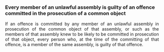 ### Every member of an unlawful assembly is guilty of an offence committed in the prosecution of a common object
<div style="text-align: justify">

If an offence is committed by any member of an unlawful assembly in prosecution of the common object of that assembly, or such as the members of that assembly knew to be likely to be committed in prosecution of that object, every person who, at the time of the committing of that offence, is a member of the same assembly, is guilty of that offence.

</div>
